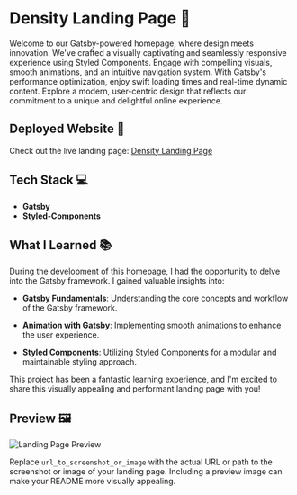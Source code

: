 # Density Landing Page 🌟

Welcome to our Gatsby-powered homepage, where design meets innovation. We've crafted a visually captivating and seamlessly responsive experience using Styled Components. Engage with compelling visuals, smooth animations, and an intuitive navigation system. With Gatsby's performance optimization, enjoy swift loading times and real-time dynamic content. Explore a modern, user-centric design that reflects our commitment to a unique and delightful online experience.

## Deployed Website 🚀

Check out the live landing page: [Density Landing Page](https://website-two-pi-91.vercel.app/)

## Tech Stack 💻

- **Gatsby**
- **Styled-Components**

## What I Learned 📚

During the development of this homepage, I had the opportunity to delve into the Gatsby framework. I gained valuable insights into:

- **Gatsby Fundamentals**: Understanding the core concepts and workflow of the Gatsby framework.
  
- **Animation with Gatsby**: Implementing smooth animations to enhance the user experience.

- **Styled Components**: Utilizing Styled Components for a modular and maintainable styling approach.

This project has been a fantastic learning experience, and I'm excited to share this visually appealing and performant landing page with you!

## Preview 🖼️

![Landing Page Preview](https://github.com/Anku9053/Density_Landing_page/assets/112754506/f97aeebe-fb6f-49b9-b41a-539758ce3f13)

Replace `url_to_screenshot_or_image` with the actual URL or path to the screenshot or image of your landing page. Including a preview image can make your README more visually appealing.
